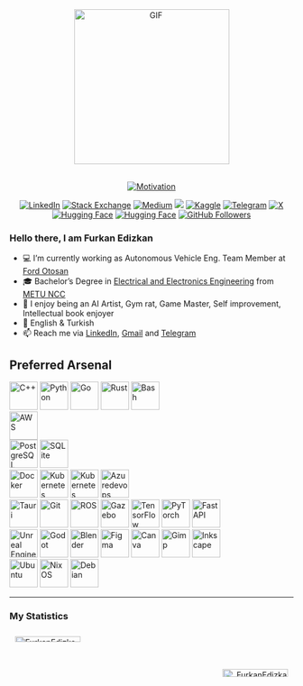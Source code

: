 <!--GIF-->
<div align=center>
    <img align="center" alt="GIF" src="https://media4.giphy.com/media/pNx09ajeVCJ3O/giphy.gif?cid=790b7611c62114dde22573a45ab9cb38630fd3c4be7b29f3&rid=giphy.gif&ct=g" alt="Guts" height=275/>
</div>
<br>

<!--Typing-->
<p align="center">
  <a href="https://git.io/typing-svg"><img src="https://readme-typing-svg.herokuapp.com?font=Roboto+&size=25&duration=4000&pause=800&color=7B7B7B&center=true&multiline=true&width=500&height=35&lines=I+Must+Keep+Going..." alt="Motivation" /></a>
  <!-- <a href="https://git.io/typing-svg"><img src="https://readme-typing-svg.herokuapp.com?font=Roboto+&size=25&duration=3500&pause=700&color=7B7B7B&center=true&multiline=true&width=500&height=35&lines=Software+Developer" alt="About me" /></a> -->
</p>

<!--TODO: Add Fiverr-->
<!--TODO: Add Upwork-->
<!--TODO: Add Ko-fi-->
<!--TODO: Add Patreon-->
<!--TODO: Add Linktree-->
<!--TODO: Add civitai-->
<!--TODO: Add stackshare-->
<!--TODO: Add Binance-->
<!--TODO: Add behance-->
<!--TODO: Add hackerrank-->
<!--TODO: Add leetcode-->
<!--TODO: Add Reddit>
<!--TODO: Add stackoverflow>
<!--TODO: Add coursera>
<!--TODO: Add edx>
<!--TODO: Add udemy -->
<!--TODO: Add Cuda-->
<!--TODO: Add Steam-->
<!--TODO: Add Spotify-->

<!--My socials-->
<div align=center>
        <a href="https://www.linkedin.com/in/furkan-edizkan-8946a5195/"><img src="https://img.shields.io/badge/Linkedin-0077b5?style=flat&logo=linkedin" alt="LinkedIn" /></a>
        <a href="https://stackoverflow.com/users/14896772/furkan-edizkan"><img src="https://img.shields.io/badge/Stackoverflow-8C5520?style=flat&logo=stackoverflow&logoColor=D57011" alt="Stack Exchange" /></a>
        <a href="https://medium.com/@furkandedizkan"><img src="https://img.shields.io/badge/Medium-12100E?&logo=medium&logoColor=white" alt="Medium"/></a>
        <a href="mailto:furkandedizkan@gmail.com"><img src="https://img.shields.io/badge/Gmail-D14836?&logo=gmail&logoColor=white" /></a>
        <a href="https://www.kaggle.com/furkanedizkan"><img src="https://img.shields.io/badge/Kaggle-000000?&logo=Kaggle&logoColor=white" alt="Kaggle"/></a>
        <a href="https://t.me/FurkanEdizkan"><img src="https://img.shields.io/badge/Telegram-0088cc?style=flat&logo=telegram" alt="Telegram" /></a>
        <a href="https://x.com/furkanedizkan"><img src="https://img.shields.io/twitter/url?url=https%3A%2F%2Fx.com%2Ffurkanedizkan" alt="X" /></a>
        <a href="https://huggingface.co/JanBartOlivia"><img src="https://img.shields.io/badge/%F0%9F%A4%97%20Hugging%20Face--blue" alt="Hugging Face" /></a>
        <a href="https://tr.pinterest.com/JanBartOlivia/"><img src="https://img.shields.io/badge/%F0%9F%96%8C%20Pinterest%20--red" alt="Hugging Face" /></a>
        <a href="https://github.com/FurkanEdizkan"><img src="https://img.shields.io/github/followers/FurkanEdizkan?style=social" alt="GitHub Followers" /></a>
</div>

<!--
  TODO: Add sponsoring 
  https://github.com/sponsors/accounts
  <div align=left>
  <a href="https://www.linkedin.com/in/furkan-edizkan-8946a5195/"><img src="https://img.shields.io/badge/sponsor-30363D?style=for-the-badge&logo=GitHub-Sponsors&logoColor=#EA4AAA" alt="LinkedIn" /></a>
  </div>
-->

<!--My profile-->
### Hello there, I am Furkan Edizkan
- 💻 I’m currently working as Autonomous Vehicle Eng. Team Member at [Ford Otosan](https://www.linkedin.com/company/ford-otosan/posts/?feedView=all)
- 🎓 Bachelor’s Degree in [Electrical and Electronics Engineering](https://ncc.metu.edu.tr/eee/home) from [METU NCC](https://ncc.metu.edu.tr/)
- :muscle: I enjoy being an AI Artist, Gym rat, Game Master, Self improvement, Intellectual book enjoyer
- 💬 English & Turkish
- 📫 Reach me via [LinkedIn](https://www.linkedin.com/in/furkan-edizkan-8946a5195/), [Gmail](mailto:furkandedizkan@gmail.com) and [Telegram](https://t.me/FurkanEdizkan)

<link rel="stylesheet" type='text/css' href="https://cdn.jsdelivr.net/gh/devicons/devicon@latest/devicon.min.css" />

## Preferred Arsenal

<!-- Programming Languages -->
<div align=left>
  <a href="https://isocpp.org/"><img src="https://cdn.jsdelivr.net/gh/devicons/devicon@latest/icons/cplusplus/cplusplus-original.svg" alt="C++" width="50" height="50"/></a>
  <a href="https://www.python.org/"><img src="https://cdn.jsdelivr.net/gh/devicons/devicon@latest/icons/python/python-original.svg" alt="Python" width="50" height="50"/></a>
  <a href="https://go.dev/"><img src="https://cdn.jsdelivr.net/gh/devicons/devicon@latest/icons/go/go-original-wordmark.svg" alt="Go" width="50" height="50"/></a>
  <a href="https://www.rust-lang.org/"><img src="https://cdn.jsdelivr.net/gh/devicons/devicon@latest/icons/rust/rust-original.svg" alt="Rust" width="50" height="50"/></a>
  <!-- <a href="https://julialang.org/"><img src="https://cdn.jsdelivr.net/gh/devicons/devicon@latest/icons/julia/julia-original.svg" alt="Julia" width="50" height="50"/></a> -->
  <!-- <a href="https://www.typescriptlang.org/"><img src="https://cdn.jsdelivr.net/gh/devicons/devicon@latest/icons/typescript/typescript-original.svg" alt="TypeScript" width="50" height="50"/></a> -->
  <!-- <a href="https://en.wikipedia.org/wiki/JavaScript"><img src="https://cdn.jsdelivr.net/gh/devicons/devicon@latest/icons/javascript/javascript-original.svg" alt="JavaScript" width="50" height="50"/></a> -->
  <!-- <a href="https://en.wikipedia.org/wiki/HTML"><img src="https://cdn.jsdelivr.net/gh/devicons/devicon@latest/icons/html5/html5-original.svg" alt="HTML" width=50 height=50 /></a> -->
  <!-- <a href="https://en.wikipedia.org/wiki/CSS"><img src="https://cdn.jsdelivr.net/gh/devicons/devicon@latest/icons/css3/css3-original.svg" alt="CSS" width=50 height=50 /></a> -->
  <a href="https://www.gnu.org/software/bash/"><img src="https://cdn.jsdelivr.net/gh/devicons/devicon@latest/icons/bash/bash-original.svg" alt="Bash" width="50" height="50"/></a>
</div>

<!-- Cloud -->
<div align=left>
  <a href="https://aws.amazon.com/?nc2=h_lg"><img src="https://cdn.jsdelivr.net/gh/devicons/devicon@latest/icons/amazonwebservices/amazonwebservices-original-wordmark.svg" alt="AWS" width="50" height="50"/></a>
  <!-- Uncomment these if needed -->
  <!-- <a href="https://azure.microsoft.com/en-gb"><img src="https://cdn.jsdelivr.net/gh/devicons/devicon@latest/icons/azure/azure-original.svg" alt="Azure" width="50" height="50"/></a> -->
  <!-- <a href="https://vercel.com/"><img src="https://cdn.jsdelivr.net/gh/devicons/devicon@latest/icons/vercel/vercel-original.svg" alt="Vercel" width="50" height="50"/></a> -->
</div>

<!-- Databases -->
<div align=left>
  <!-- <a href="https://www.mysql.com/"><img src="https://cdn.jsdelivr.net/gh/devicons/devicon@latest/icons/mysql/mysql-original.svg" alt="MySQL" width="50" height="50"/></a> -->
  <a href="https://www.postgresql.org/"><img src="https://cdn.jsdelivr.net/gh/devicons/devicon@latest/icons/postgresql/postgresql-original.svg" alt="PostgreSQL" width="50" height="50"/></a>
  <a href="https://www.sqlite.org/"><img src="https://cdn.jsdelivr.net/gh/devicons/devicon@latest/icons/sqlite/sqlite-original.svg" alt="SQLite" width="50" height="50"/></a>
  <!-- <a href="https://www.mongodb.com/"><img src="https://cdn.jsdelivr.net/gh/devicons/devicon@latest/icons/mongodb/mongodb-original.svg" alt="MongoDB" width="50" height="50"/></a> -->
</div>

<!-- DevOps -->
<div align=left>
  <a href="https://www.docker.com/"><img src="https://cdn.jsdelivr.net/gh/devicons/devicon@latest/icons/docker/docker-original.svg" alt="Docker" width="50" height="50"/></a>
  <a href="https://kubernetes.io/"><img src="https://cdn.jsdelivr.net/gh/devicons/devicon@latest/icons/kubernetes/kubernetes-original.svg" alt="Kubernetes" width="50" height="50"/></a>
  <a href="https://podman.io/"><img src="https://cdn.jsdelivr.net/gh/devicons/devicon@latest/icons/podman/podman-original.svg" alt="Kubernetes" width="50" height="50"/></a>
  <!-- <a href="https://www.terraform.io/"><img src="https://cdn.jsdelivr.net/gh/devicons/devicon@latest/icons/terraform/terraform-original.svg" alt="Terraform" width="50" height="50"/></a> -->
  <a href="https://azure.microsoft.com/en-us/products/devops"><img src="https://cdn.jsdelivr.net/gh/devicons/devicon@latest/icons/azuredevops/azuredevops-original.svg" alt="Azuredevops" width="50" height="50"/></a>
  <!-- <a href="https://kafka.apache.org/"><img src="https://cdn.jsdelivr.net/gh/devicons/devicon@latest/icons/apachekafka/apachekafka-original.svg" alt="Kafka" width="50" height="50" /></a> -->
  <!-- <a href="https://grafana.com/"><img src="https://cdn.jsdelivr.net/gh/devicons/devicon@latest/icons/grafana/grafana-original.svg" alt="Grafana" width="50" height="50" /></a> -->
</div>

<!-- Development Tools -->
<div align=left>
  <a href="https://v2.tauri.app/"><img src="https://cdn.jsdelivr.net/gh/devicons/devicon@latest/icons/tauri/tauri-original.svg" alt="Tauri" width="50" height="50" /></a>
  <a href="https://git-scm.com/"><img src="https://cdn.jsdelivr.net/gh/devicons/devicon@latest/icons/git/git-original.svg" alt="Git" width="50" height="50"/></a>
  <!-- <a href="https://www.rabbitmq.com/"><img src="https://cdn.jsdelivr.net/gh/devicons/devicon@latest/icons/rabbitmq/rabbitmq-original.svg" alt="RabbitMQ" width="50" height="50"/></a> -->
  <!-- <a href="https://grafana.com/"><img src="https://cdn.jsdelivr.net/gh/devicons/devicon@latest/icons/grafana/grafana-original.svg" alt="Grafana" width="50" height="50"/></a> -->
  <!-- <a href="https://grafana.com/"><img src="https://cdn.jsdelivr.net/gh/devicons/devicon@latest/icons/graphql/graphql-plain.svg" alt="GraphQL" width="50" height="50"/></a> -->
  <!-- <a href="https://www.jenkins.io/"><img src="https://cdn.jsdelivr.net/gh/devicons/devicon@latest/icons/jenkins/jenkins-original.svg" alt="Jenkins" width="50" height="50"/></a> -->
  <a href="https://www.ros.org/"><img src="https://cdn.jsdelivr.net/gh/devicons/devicon@latest/icons/ros/ros-original.svg" alt="ROS" width="50" height="50"/></a>
  <a href="https://gazebosim.org/"><img src="https://cdn.jsdelivr.net/gh/devicons/devicon@latest/icons/gazebo/gazebo-original.svg" alt="Gazebo" width="50" height="50"/></a>
  <a href="https://www.tensorflow.org/"><img src="https://cdn.jsdelivr.net/gh/devicons/devicon@latest/icons/tensorflow/tensorflow-original.svg" alt="TensorFlow" width="50" height="50"/></a>
  <a href="https://pytorch.org/"><img src="https://cdn.jsdelivr.net/gh/devicons/devicon@latest/icons/pytorch/pytorch-original.svg" alt="PyTorch" width="50" height="50"/></a>
  <a href="https://fastapi.tiangolo.com/"><img src="https://cdn.jsdelivr.net/gh/devicons/devicon@latest/icons/fastapi/fastapi-original.svg" alt="FastAPI" width="50" height="50" /></a>
  
  <!-- <a href="https://nodejs.org/en"><img src="https://cdn.jsdelivr.net/gh/devicons/devicon@latest/icons/nodejs/nodejs-original.svg" alt="Node.js" width="50" height="50" /></a>
  <a href="https://react.dev/"><img src="https://cdn.jsdelivr.net/gh/devicons/devicon@latest/icons/react/react-original.svg" alt="React" width="50" height="50" /></a>
  <a href="https://nextjs.org/"><img src="https://cdn.jsdelivr.net/gh/devicons/devicon@latest/icons/nextjs/nextjs-original.svg" alt="Next.js" width="50" height="50" /></a>
  <a href="https://expressjs.com/"><img src="https://cdn.jsdelivr.net/gh/devicons/devicon@latest/icons/express/express-original.svg" alt="Express" width="50" height="50" /></a>
  <a href="https://tailwindcss.com/"><img src="https://cdn.jsdelivr.net/gh/devicons/devicon@latest/icons/tailwindcss/tailwindcss-original.svg" alt="TailwindCSS" width="50" height="50" /></a>
  <a href="https://svelte.dev/"><img src="https://cdn.jsdelivr.net/gh/devicons/devicon@latest/icons/svelte/svelte-original.svg" alt="Svelte" width=50 height=50 /></a> -->
  <!-- <a href="https://www.rabbitmq.com/"><img src="https://cdn.jsdelivr.net/gh/devicons/devicon@latest/icons/rabbitmq/rabbitmq-original.svg" alt="RabbitMQ" width="50" height="50" /></a> -->
  <!-- <a href="https://graphql.org/"><img src="https://cdn.jsdelivr.net/gh/devicons/devicon@latest/icons/graphql/graphql-plain.svg" alt="GraphQL" width="50" height="50" /></a> -->
  <!-- <a href="https://www.postman.com/"><img src="https://cdn.jsdelivr.net/gh/devicons/devicon@latest/icons/postman/postman-original.svg" alt="Postman" width="50" height="50" /></a> -->
</div>

<!-- Simulation & Design -->
<div align=left>
  <a href="https://www.unrealengine.com/en-US"><img src="https://cdn.jsdelivr.net/gh/devicons/devicon@latest/icons/unrealengine/unrealengine-original.svg" alt="Unreal Engine" width="50" height="50"/></a>
  <a href="https://godotengine.org/"><img src="https://cdn.jsdelivr.net/gh/devicons/devicon@latest/icons/godot/godot-original.svg" alt="Godot" width="50" height="50"/></a>
  <a href="https://www.blender.org/"><img src="https://cdn.jsdelivr.net/gh/devicons/devicon@latest/icons/blender/blender-original.svg" alt="Blender" width="50" height="50"/></a>
  <a href="https://www.figma.com/"><img src="https://cdn.jsdelivr.net/gh/devicons/devicon@latest/icons/figma/figma-original.svg" alt="Figma" width="50" height="50"/></a>
  <a href="https://www.canva.com/"><img src="https://cdn.jsdelivr.net/gh/devicons/devicon@latest/icons/canva/canva-original.svg" alt="Canva" width="50" height="50"/></a>
  <a href="https://www.gimp.org/"><img src="https://cdn.jsdelivr.net/gh/devicons/devicon@latest/icons/gimp/gimp-original.svg" alt="Gimp" width="50" height="50"/></a>
  <a href="https://inkscape.org/"><img src="https://cdn.jsdelivr.net/gh/devicons/devicon@latest/icons/inkscape/inkscape-original.svg" alt="Inkscape" width="50" height="50"/></a>
</div>

<!-- Operating Systems -->
<div align=left>
  <a href="https://ubuntu.com/"><img src="https://cdn.jsdelivr.net/gh/devicons/devicon@latest/icons/ubuntu/ubuntu-original.svg" alt="Ubuntu" width="50" height="50"/></a>
  <a href="https://nixos.org/"><img src="https://cdn.jsdelivr.net/gh/devicons/devicon@latest/icons/nixos/nixos-original.svg" alt="NixOS" width="50" height="50"/></a>
  <a href="https://www.debian.org/"><img src="https://cdn.jsdelivr.net/gh/devicons/devicon@latest/icons/debian/debian-original.svg" alt="Debian" width="50" height="50"/></a>
</div>

---

<!-- My statistics -->
<h3>My Statistics</h3>

<div style="display: flex; flex-wrap: wrap; width: 100%;">
  <div style="flex: 1; min-width: 300px; padding: 10px;">
    <img width="49%" src="https://github-readme-stats.vercel.app/api?username=FurkanEdizkan&count_private=true&show_icons=true&theme=dark" alt="FurkanEdizkan_Stats" />
  </div>
  <div style="flex: 1; min-width: 300px; padding: 10px; text-align: right;">
    <img width="49%" src="https://github-readme-stats.vercel.app/api/top-langs/?username=FurkanEdizkan&layout=compact&theme=dark" alt="FurkanEdizkan_Most_Used_Languages" />
  </div>
</div>
